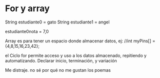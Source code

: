 # For y array

String
estudiante0 = gato
String
estudiante1 = angel

estudiante0nota = 7,0

Array es para tener un espacio donde almacenar datos, ej: //int myPins[] = {4,8,15,16,23,42};

el Ciclo for permite acceso y uso a los datos almacenado, repitiendo y automatizando. Declarar inicio, terminación, y variación

Me distraje. no sé por qué no me gustan los poemas
